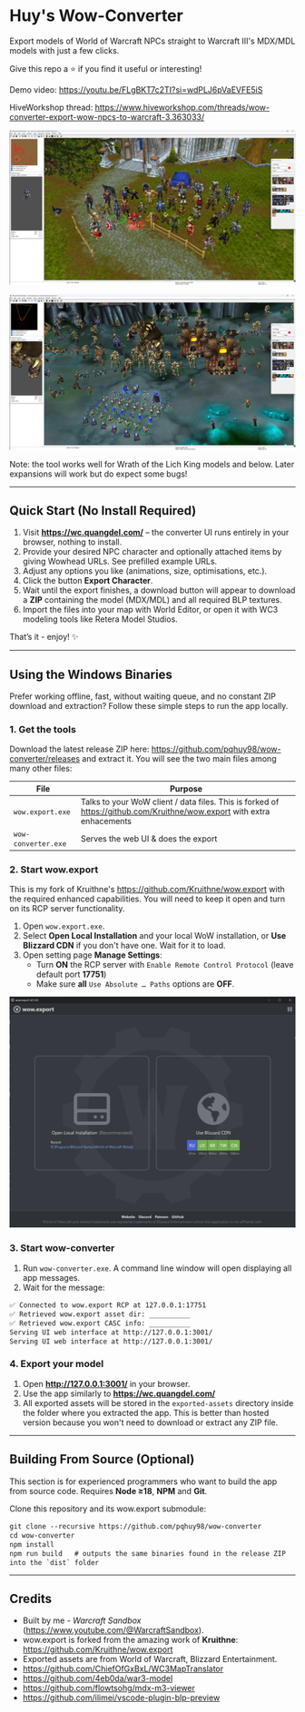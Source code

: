 # Huy's Wow-Converter

Export models of World of Warcraft NPCs straight to Warcraft III's MDX/MDL models with just a few clicks.

Give this repo a ⭐ if you find it useful or interesting!

Demo video: https://youtu.be/FLgBKT7c2TI?si=wdPLJ6pVaEVFE5iS

HiveWorkshop thread: https://www.hiveworkshop.com/threads/wow-converter-export-wow-npcs-to-warcraft-3.363033/

![screenshot 1](https://github.com/pqhuy98/wow-converter/blob/main/docs/screenshots/elwin-forest-1.jpg?raw=true)

![screenshot 2](https://github.com/pqhuy98/wow-converter/blob/main/docs/screenshots/icecrown.jpg?raw=true)

Note: the tool works well for Wrath of the Lich King models and below. Later expansions will work but do expect some bugs!

---

## Quick Start (No Install Required)

1. Visit **https://wc.quangdel.com/** – the converter UI runs entirely in your browser, nothing to install.
2. Provide your desired NPC character and optionally attached items by giving Wowhead URLs. See prefilled example URLs.
3. Adjust any options you like (animations, size, optimisations, etc.).
4. Click the button **Export Character**.
5. Wait until the export finishes, a download button will appear to download a **ZIP** containing the model (MDX/MDL) and all required BLP textures.
6. Import the files into your map with World Editor, or open it with WC3 modeling tools like Retera Model Studios.

That’s it - enjoy! ✨

---

## Using the Windows Binaries

Prefer working offline, fast, without waiting queue, and no constant ZIP download and extraction? Follow these simple steps to run the app locally.

### 1. Get the tools

Download the latest release ZIP here: https://github.com/pqhuy98/wow-converter/releases and extract it. You will see the two main files among many other files:

| File | Purpose |
|------|---------|
| `wow.export.exe` | Talks to your WoW client / data files. This is forked of https://github.com/Kruithne/wow.export with extra enhacements |
| `wow-converter.exe` | Serves the web UI & does the export  |

### 2. Start **wow.export**

This is my fork of Kruithne's https://github.com/Kruithne/wow.export with the required enhanced capabilities. You will need to keep it open and turn on its RCP server functionality.

1. Open `wow.export.exe`.
2. Select **Open Local Installation** and your local WoW installation, or **Use Blizzard CDN** if you don't have one. Wait for it to load.
3. Open setting page **Manage Settings**:
    - Turn **ON** the RCP server with `Enable Remote Control Protocol` (leave default port **17751**)
    - Make sure **all** `Use Absolute … Paths` options are **OFF**.

![wow.export.exe](https://github.com/pqhuy98/wow-converter/blob/main/docs/screenshots/wow.export-1.jpg?raw=true)


### 3. Start **wow-converter**

1. Run `wow-converter.exe`. A command line window will open displaying all app messages.
2. Wait for the message:
  ```
  ✅ Connected to wow.export RCP at 127.0.0.1:17751
  ✅ Retrieved wow.export asset dir: __________
  ✅ Retrieved wow.export CASC info: __________
  Serving UI web interface at http://127.0.0.1:3001/
  Serving UI web interface at http://127.0.0.1:3001/
  ```

### 4. Export your model

1. Open **http://127.0.0.1:3001/** in your browser.
2. Use the app similarly to **https://wc.quangdel.com/**
3. All exported assets will be stored in the `exported-assets` directory inside the folder where you extracted the app. This is better than hosted version because you won't need to download or extract any ZIP file. 

---

## Building From Source (Optional)
This section is for experienced programmers who want to build the app from source code. Requires **Node ≥18**, **NPM** and **Git**.

Clone this repository and its wow.export submodule:
```
git clone --recursive https://github.com/pqhuy98/wow-converter
cd wow-converter
npm install
npm run build   # outputs the same binaries found in the release ZIP into the `dist` folder
```


---

## Credits

- Built by me - *Warcraft Sandbox* (<https://www.youtube.com/@WarcraftSandbox>).<br>
- wow.export is forked from the amazing work of **Kruithne**: https://github.com/Kruithne/wow.export
- Exported assets are from World of Warcraft, Blizzard Entertainment.
- https://github.com/ChiefOfGxBxL/WC3MapTranslator
- https://github.com/4eb0da/war3-model
- https://github.com/flowtsohg/mdx-m3-viewer
- https://github.com/ilimei/vscode-plugin-blp-preview

